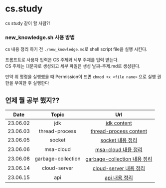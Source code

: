 # cs.study

cs study 같이 할 사람?!

### new_knowledge.sh 사용 방법

cs 내용 정리 하기 전 `./new_knowledge.md`로 shell script file을 실행 시킨다.

프롬프트로 사용자 입력은 CS 주제와 세부 주제를 입력 받는다.  
CS 주제는 대문자로 생성되고 세부 파일은 생성 날짜-주제.md로 생성된다.

만약 위 명령을 실행했을 때 Permission이 뜨면 `chmod +x <file name>` 으로 실행 권한을 부여한 후 실행한다

## 언제 뭘 공부 했지??

|   Date   | Topic |                  Url                  |
| :------: | :---: | :-----------------------------------: |
| 23.06.02 |  jdk  | [jdk content](./JAVA/23-06-02-jdk.md) |
| 23.06.03 |  thread-process  | [thread-process content](./JAVA/23-06-03-thread-process.md) |
| 23.06.05 |  socket  | [socket 내용 정리](./JAVA/23-06-05-socket.md) |
| 23.06.06 |  msa-cloud  | [msa-cloud 내용 정리](./ARCHITECTURE/23-06-06-msa-cloud.md) |
| 23.06.08 |  garbage-collection  | [garbage-collection 내용 정리](./JAVA/23-06-08-garbage-collection.md) |
| 23.06.14 |  cloud-server  | [cloud-server 내용 정리](./CLOUD/23-06-14-cloud-server.md) |
| 23.06.15 |  api  | [api 내용 정리](./GENERAL/23-06-15-api.md) |
